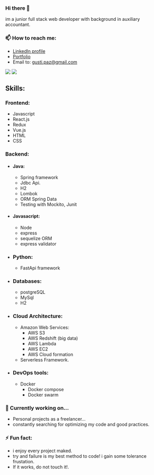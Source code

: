 ### Hi there 👋

im a junior full stack web developer with background in auxiliary accountant.

### 📫 How to reach me:
* [LinkedIn profile](https://www.linkedin.com/in/gustavo-rodolfo-paz-767951118/)
* [Portfolio](https://guspaz0.github.io/portfolio2024/)
* Email to: gusti.paz@gmail.com
  
<span align="center">
  <img src="https://github-readme-stats.vercel.app/api?username=guspaz0&show_icons=true&theme=radical"/>
  <img src="https://github-readme-stats.vercel.app/api/top-langs/?username=guspaz0&layout=compact"/>
</span>


## Skills:

### Frontend:
- Javascript
- React.js 
- Redux
- Vue.js
- HTML 
- CSS

### Backend:
- #### Java:
  - Spring framework
  - Jdbc Api.
  - H2
  - Lombok
  - ORM Spring Data
  - Testing with Mockito, Junit
- #### Javasacript:
  - Node
  - express
  - sequelize ORM
  - express validator
- ### Python:
  - FastApi framework 

- ### Databases:
  - postgreSQL
  - MySql
  - H2
- ### Cloud Architecture:
  - Amazon Web Services:
    - AWS S3
    - AWS Redshift (big data)
    - AWS Lambda
    - AWS EC2
    - AWS Cloud formation
  - Serverless Framework.
- ### DevOps tools:
  - Docker
    - Docker compose
    - Docker swarm

### 🔭 Currently working on...
* Personal projects as a freelancer...
* constantly searching for optimizing my code and good practices.


### ⚡ Fun fact:
* i enjoy every project maked.
* try and failure is my best method to code! i gain some tolerance frustation.
* If it works, do not touch it!.
    
<!--
**guspaz0/guspaz0** is a ✨ _special_ ✨ repository because its `README.md` (this file) appears on your GitHub profile.

Here are some ideas to get you started:

- 🔭 I’m currently working on ...
- 🌱 I’m currently learning ...
- 👯 I’m looking to collaborate on ...
- 🤔 I’m looking for help with ...
- 💬 Ask me about ...
- 📫 How to reach me: ...
- 😄 Pronouns: ...
- ⚡ Fun fact: ...
-->
